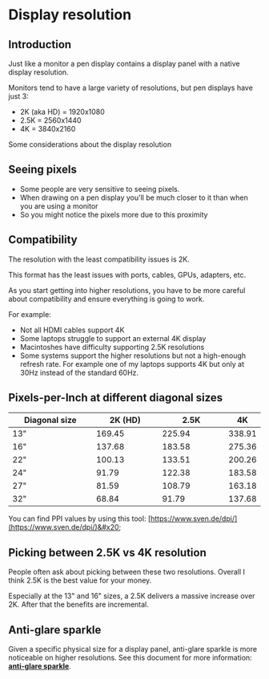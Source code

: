 # Display resolution

## Introduction

Just like a monitor a pen display contains a display panel with a native display resolution.

Monitors tend to have a large variety of resolutions, but pen displays have just 3:

* 2K (aka HD) = 1920x1080
* 2.5K  = 2560x1440
* 4K = 3840x2160

Some considerations about the display resolution

## **Seeing pixels**

* Some people are very sensitive to seeing pixels.
* When drawing on a pen display you'll be much closer to it than when you are using a monitor
* So you might notice the pixels more due to this proximity

## **Compatibility**

The resolution with the least compatibility issues is 2K.

This format has the least issues with ports, cables, GPUs, adapters, etc.

As you start getting into higher resolutions, you have to be more careful about compatibility and ensure everything is going to work.

For example:

* Not all HDMI cables support 4K
* Some laptops struggle to support an external 4K display
* Macintoshes have difficulty supporting 2.5K resolutions
* Some systems support the higher resolutions but not a high-enough refresh rate. For example one of my laptops supports 4K but only at 30Hz instead of the standard 60Hz.

## Pixels-per-Inch at different diagonal sizes

<table><thead><tr><th width="157.33333333333331">Diagonal size</th><th width="120">2K (HD)</th><th width="121">2.5K</th><th>4K</th></tr></thead><tbody><tr><td>13"</td><td>169.45</td><td>225.94</td><td>338.91 </td></tr><tr><td>16"</td><td>137.68</td><td>183.58</td><td>275.36 </td></tr><tr><td>22"</td><td>100.13</td><td>133.51</td><td>200.26 </td></tr><tr><td>24"</td><td>91.79</td><td>122.38</td><td>183.58 </td></tr><tr><td>27"</td><td>81.59</td><td>108.79</td><td>163.18 </td></tr><tr><td>32"</td><td>68.84</td><td>91.79 </td><td>137.68 </td></tr></tbody></table>

You can find PPI values by using this tool: [https://www.sven.de/dpi/](https://www.sven.de/dpi/)&#x20;

## **Picking between 2.5K vs 4K resolution**&#x20;

People often ask about picking between these two resolutions. Overall I think 2.5K is the best value for your money.&#x20;

Especially at the 13" and 16" sizes, a 2.5K delivers a massive increase over 2K. After that the benefits are incremental.

## **Anti-glare sparkle**

Given a specific physical size for a display panel, anti-glare sparkle is more noticeable on higher resolutions.  See this document for more information: [**anti-glare sparkle**](anti-glare-sparkle.md).




